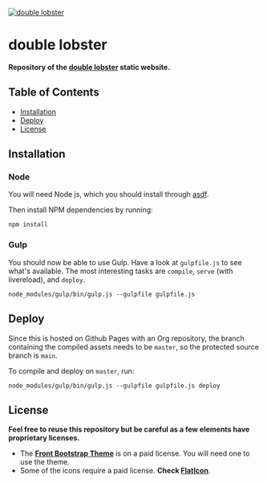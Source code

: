 <a href="https://doublelobster.com"><img src="https://avatars1.githubusercontent.com/u/76939828?v=3&s=100" title="doublelobster" alt="double lobster"></a>

# double lobster

**Repository of the [double lobster](https://doublelobster.com) static website.**

## Table of Contents

- [Installation](#installation)
- [Deploy](#deploy)
- [License](#license)

## Installation

### Node

You will need Node js, which you should install through [asdf](https://github.com/asdf-vm).

Then install NPM dependencies by running:
```shell
npm install
```

### Gulp

You should now be able to use Gulp. Have a look at `gulpfile.js` to see what's available. The most interesting tasks are `compile`, `serve` (with livereload), and `deploy`.

```
node_modules/gulp/bin/gulp.js --gulpfile gulpfile.js
```

## Deploy

Since this is hosted on Github Pages with an Org repository, the branch containing the compiled assets needs to be `master`, so the protected source branch is `main`.

To compile and deploy on `master`, run:
```
node_modules/gulp/bin/gulp.js --gulpfile gulpfile.js deploy
```

## License

**Feel free to reuse this repository but be careful as a few elements have proprietary licenses.**

- The **[Front Bootstrap Theme](https://themes.getbootstrap.com/product/front-multipurpose-responsive-template/)** is on a paid license. You will need one to use the theme.
- Some of the icons require a paid license. **Check [FlatIcon](https://www.flaticon.com/)**.
